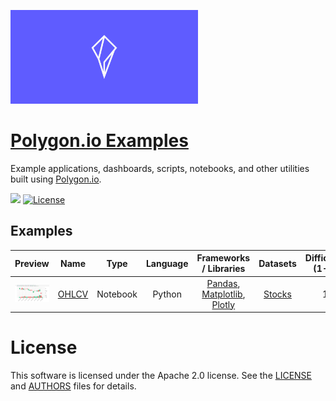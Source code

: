 
<a href="https://polygon.io/"><img src="docs/img/logo.png" width="300"></a>

# <a href="https://polygon.io/">Polygon.io Examples</a>


Example applications, dashboards, scripts, notebooks, and other utilities built using [Polygon.io](https://polygon.io/).

[![](https://img.shields.io/badge/Launch-Cloud%20Instance-blue)](http://mybinder.org/v2/gh/timkpaine/polygon-io-examples/main?urlpath=lab)
[![License](https://img.shields.io/github/license/timkpaine/polygon-io-examples.svg)](https://github.com/timkpaine/polygon-io-examples)

## Examples

| Preview | Name | Type | Language | Frameworks / Libraries | Datasets | Difficulty (1-5) |
|:---:|:---:|:---:|:---:|:---:|:---:|:---:|
| <a href="./notebooks/1_OHLCV.ipynb"><img width="150" src="./docs/img/ohlcv.png" alt="OHLCV"></img></a> | [OHLCV](./notebooks/1_OHLCV.ipynb) | Notebook | Python | [Pandas](https://pandas.pydata.org), [Matplotlib](https://matplotlib.org), [Plotly](https://plotly.com/python/) | [Stocks](https://polygon.io/docs/stocks/getting-started)  | 1 |



# License

This software is licensed under the Apache 2.0 license. See the
[LICENSE](LICENSE) and [AUTHORS](AUTHORS) files for details.
